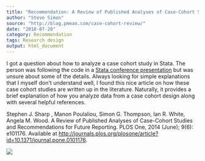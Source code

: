 ```yaml
---
title: "Recommendation: A Review of Published Analyses of Case-Cohort Studies and Recommendations for Future Reporting"
author: "Steve Simon"
source: "http://blog.pmean.com/case-cohort-review/"
date: "2018-07-20"
category: Recommendation
tags: Research design
output: html_document
---
```


I got a question about how to analyze a case cohort study in Stata. The
person was following the code in a [Stata conference
presentation](https://www.stata.com/meeting/nordic-and-baltic16/slides/norway16_johansson.pdf)
but was unsure about some of the details. Always looking for simple
explanations that I myself don't understand well, I found this nice
article on how these case cohort studies are written up in the
literature. Naturally, it provides a brief explanation of how you
analyze data from a case cohort design along with several helpful
references.

<!---More--->

Stephen J. Sharp , Manon Poulaliou, Simon G. Thompson, Ian R. White,
Angela M. Wood. A Review of Published Analyses of Case-Cohort Studies
and Recommendations for Future Reporting. PLOS One, 2014 (June); 9(6):
e101176. Available at
<http://journals.plos.org/plosone/article?id=10.1371/journal.pone.0101176>.

![](../../web/images/case-cohort-review01.png)




